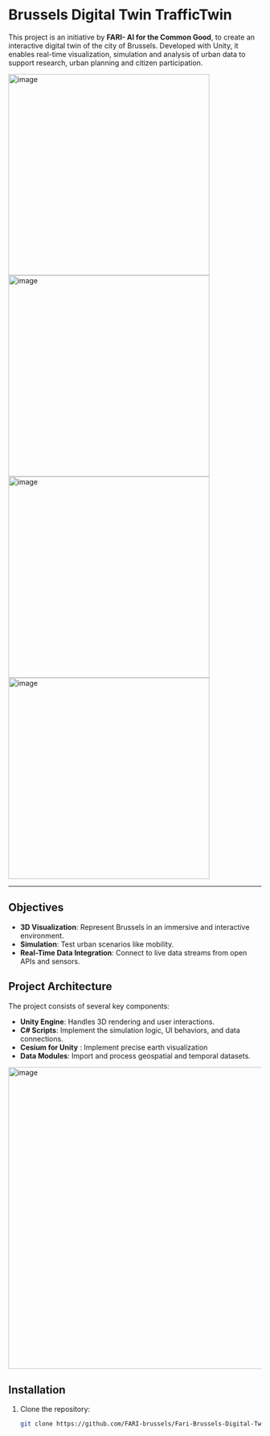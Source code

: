 # Brussels Digital Twin TrafficTwin

This project is an initiative by **FARI- AI for the Common Good**, to create an interactive digital twin of the city of Brussels. Developed with Unity, it enables real-time visualization, simulation and analysis of urban data to support research, urban planning and citizen participation.

<img width="400" alt="image" src="https://github.com/user-attachments/assets/c52e345d-d1b6-4f4e-b2bc-e5f95938f0d7" />
<img width="400" alt="image" src="https://github.com/user-attachments/assets/7d6b630d-9434-4800-a344-ac861b56dc66" />
<img width="400" alt="image" src="https://github.com/user-attachments/assets/5a9c158b-2558-4c16-96fc-e7d4a6818c35" />
<img width="400" alt="image" src="https://github.com/user-attachments/assets/ab3daadc-0268-4fcc-bfc1-778f95df6938" />



---

## Objectives
- **3D Visualization**: Represent Brussels in an immersive and interactive environment.
- **Simulation**: Test urban scenarios like mobility.
- **Real-Time Data Integration**: Connect to live data streams from open APIs and sensors.

## Project Architecture

The project consists of several key components:

- **Unity Engine**: Handles 3D rendering and user interactions.
- **C# Scripts**: Implement the simulation logic, UI behaviors, and data connections.
- **Cesium for Unity** : Implement precise earth visualization
- **Data Modules**: Import and process geospatial and temporal datasets.
<img width="600" alt="image" src="https://github.com/user-attachments/assets/31dc1ac0-094c-476f-a1e5-1706cb711bae" />


## Installation

1. Clone the repository:
   ```bash
   git clone https://github.com/FARI-brussels/Fari-Brussels-Digital-Twin-Unity.git
